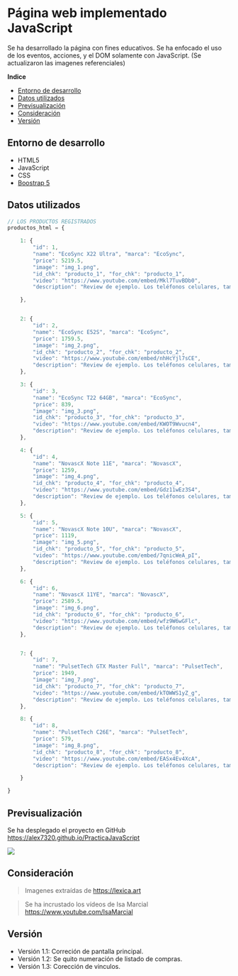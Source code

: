 # Página web implementado JavaScript

Se  ha desarrollado la página con fines educativos. Se ha enfocado el uso de los eventos, acciones, y el DOM solamente con JavaScript. (Se actualizaron las imagenes referenciales)

**Indice**

* [Entorno de desarrollo](#entorno-de-desarrollo)
* [Datos utilizados](#datos-utilizados)
* [Previsualización](#previsualización)
* [Consideración](#consideración)
* [Versión](#versión)


## Entorno de desarrollo
* HTML5
* JavaScript
* CSS
* [Boostrap 5](https://getbootstrap.com/docs/5.1/getting-started/introduction/)

## Datos utilizados


```javascript
// LOS PRODUCTOS REGISTRADOS
productos_html = {

    1: {
        "id": 1,
        "name": "EcoSync X22 Ultra", "marca": "EcoSync",
        "price": 5219.5,
        "image": "img_1.png",
        "id_chk": "producto_1", "for_chk": "producto_1",
        "video": "https://www.youtube.com/embed/Mkl7TuvBDb0",
        "description": "Review de ejemplo. Los teléfonos celulares, también conocidos como smartphones, son dispositivos electrónicos portátiles diseñados para la comunicación móvil. A lo largo de los años, han evolucionado considerablemente en términos de tecnología y funcionalidad."

    },


    2: {
        "id": 2,
        "name": "EcoSync E52S", "marca": "EcoSync",
        "price": 1759.5,
        "image": "img_2.png",
        "id_chk": "producto_2", "for_chk": "producto_2",
        "video": "https://www.youtube.com/embed/nhHcYjl7sCE",
        "description": "Review de ejemplo. Los teléfonos celulares, también conocidos como smartphones, son dispositivos electrónicos portátiles diseñados para la comunicación móvil. A lo largo de los años, han evolucionado considerablemente en términos de tecnología y funcionalidad."
    },

    3: {
        "id": 3,
        "name": "EcoSync T22 64GB", "marca": "EcoSync",
        "price": 839,
        "image": "img_3.png",
        "id_chk": "producto_3", "for_chk": "producto_3",
        "video": "https://www.youtube.com/embed/KWOT9Wvucn4",
        "description": "Review de ejemplo. Los teléfonos celulares, también conocidos como smartphones, son dispositivos electrónicos portátiles diseñados para la comunicación móvil. A lo largo de los años, han evolucionado considerablemente en términos de tecnología y funcionalidad."
    },

    4: {
        "id": 4,
        "name": "NovascX Note 11E", "marca": "NovascX",
        "price": 1259,
        "image": "img_4.png",
        "id_chk": "producto_4", "for_chk": "producto_4",
        "video": "https://www.youtube.com/embed/Gdz11wEz3S4",
        "description": "Review de ejemplo. Los teléfonos celulares, también conocidos como smartphones, son dispositivos electrónicos portátiles diseñados para la comunicación móvil. A lo largo de los años, han evolucionado considerablemente en términos de tecnología y funcionalidad."
    },

    5: {
        "id": 5,
        "name": "NovascX Note 10U", "marca": "NovascX",
        "price": 1119,
        "image": "img_5.png",
        "id_chk": "producto_5", "for_chk": "producto_5",
        "video": "https://www.youtube.com/embed/7qnicWeA_pI",
        "description": "Review de ejemplo. Los teléfonos celulares, también conocidos como smartphones, son dispositivos electrónicos portátiles diseñados para la comunicación móvil. A lo largo de los años, han evolucionado considerablemente en términos de tecnología y funcionalidad."
    },

    6: {
        "id": 6,
        "name": "NovascX 11YE", "marca": "NovascX",
        "price": 2589.5,
        "image": "img_6.png",
        "id_chk": "producto_6", "for_chk": "producto_6",
        "video": "https://www.youtube.com/embed/wfz9W6wGFlc",
        "description": "Review de ejemplo. Los teléfonos celulares, también conocidos como smartphones, son dispositivos electrónicos portátiles diseñados para la comunicación móvil. A lo largo de los años, han evolucionado considerablemente en términos de tecnología y funcionalidad."
    },


    7: {
        "id": 7,
        "name": "PulsetTech GTX Master Full", "marca": "PulsetTech",
        "price": 1949,
        "image": "img_7.png",
        "id_chk": "producto_7", "for_chk": "producto_7",
        "video": "https://www.youtube.com/embed/kTOWWS1yZ_g",
        "description": "Review de ejemplo. Los teléfonos celulares, también conocidos como smartphones, son dispositivos electrónicos portátiles diseñados para la comunicación móvil. A lo largo de los años, han evolucionado considerablemente en términos de tecnología y funcionalidad."
    },

    8: {
        "id": 8,
        "name": "PulsetTech C26E", "marca": "PulsetTech",
        "price": 579,
        "image": "img_8.png",
        "id_chk": "producto_8", "for_chk": "producto_8",
        "video": "https://www.youtube.com/embed/EASx4Ev4XcA",
        "description": "Review de ejemplo. Los teléfonos celulares, también conocidos como smartphones, son dispositivos electrónicos portátiles diseñados para la comunicación móvil. A lo largo de los años, han evolucionado considerablemente en términos de tecnología y funcionalidad."

    }

}
```


## Previsualización

Se ha desplegado el proyecto en GitHub
https://alex7320.github.io/PracticaJavaScript

![](https://i.postimg.cc/NQ7x5MhQ/img1.png )


## Consideración

> Imagenes extraídas de https://lexica.art

> Se ha incrustado los vídeos de Isa Marcial https://www.youtube.com/IsaMarcial


## Versión

* Versión 1.1: Correción de pantalla principal. 
* Versión 1.2: Se quito numeración de listado de compras. 
* Versión 1.3: Corección de vinculos.
